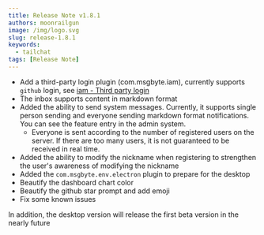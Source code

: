 ```yaml
---
title: Release Note v1.8.1
authors: moonrailgun
image: /img/logo.svg
slug: release-1.8.1
keywords:
  - tailchat
tags: [Release Note]
---
```


- Add a third-party login plugin (com.msgbyte.iam), currently supports `github` login, see [iam - Third party login](https://tailchat.msgbyte.com/docs/advanced-usage/plugins/com.msgbyte.iam)
- The inbox supports content in markdown format
- Added the ability to send system messages. Currently, it supports single person sending and everyone sending markdown format notifications. You can see the feature entry in the admin system.
  - Everyone is sent according to the number of registered users on the server. If there are too many users, it is not guaranteed to be received in real time.
- Added the ability to modify the nickname when registering to strengthen the user's awareness of modifying the nickname
- Added the `com.msgbyte.env.electron` plugin to prepare for the desktop
- Beautify the dashboard chart color
- Beautify the github star prompt and add emoji
- Fix some known issues

In addition, the desktop version will release the first beta version in the nearly future
